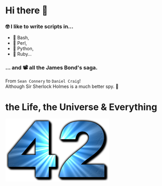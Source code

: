 # Hi there 👋

 ### 🤓 I like to write scripts in…
 * 🐚 Bash,
 * 🐪 Perl,
 * 🐍 Python,
 * 💎 Ruby…

### … and 📽 all the James Bond's saga.
From `Sean Connery` to `Daniel Craig`!   
Although Sir Sherlock Holmes is a much better spy. 🥸


# the Life, the Universe & Everything

![42](img/Answer_to_Life.png "The ultimate answer")



<!--
**schx006/schx006** is a ✨ _special_ ✨ repository because its `README.md` (this file) appears on your GitHub profile.

Here are some ideas to get you started:

- 🔭 I’m currently working on ...
- 🌱 I’m currently learning ...
- 👯 I’m looking to collaborate on ...
- 🤔 I’m looking for help with ...
- 💬 Ask me about ...
- 📫 How to reach me: ...
- 😄 Pronouns: ...
- ⚡ Fun fact: ...
-->
